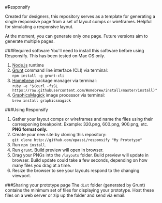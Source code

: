 #Responsify

Created for designers, this repository serves as a template for generating a single responsive page from a set of layout comps or wireframes. Helpful for simulating a responsive layout.

At the moment, you can generate only one page. Future versions aim to generate multiple pages.

###Required software
You'll need to install this software before using Responsify. This has been tested on Mac OS only. 

1. [Node.js](http://http://nodejs.org/) runtime
2. [Grunt](http://gruntjs.com/) command line interface (CLI) via terminal:  
`npm install -g grunt-cli`
3. [Homebrew](http://brew.sh/) package manager via terminal:  
`ruby -e "$(curl -fsSL https://raw.githubusercontent.com/Homebrew/install/master/install)"`
4. [GraphicsMagick](http://www.graphicsmagick.org/) image processor via terminal:  
`brew install graphicsmagick`

###Using Responsify
1. Gather your layout comps or wireframes and name the files using their corresponing breakpoint. Example: 320.png, 600.png, 900.png, etc. **PNG format only.**
2. Create your new site by cloning this repository:  
`git clone http://github.com/epassi/responsify "My Prototype"`
3. Run `npm install`.
4. Run `grunt`. Build preview will open in browser.
5. Drag your PNGs into the `/layouts` folder. Build preview will update in browser. Build update could take a few seconds, depending on how many files you drag at a time.
6. Resize the browser to see your layouts respond to the changing viewport.

###Sharing your prototype page
The `dist` folder (generated by Grunt) contains the minimum set of files for displaying your prototype. Host these files on a web server or zip up the folder and send via email.